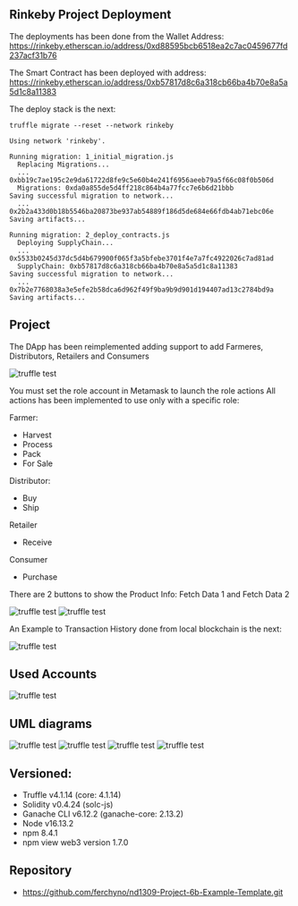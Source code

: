## Rinkeby Project Deployment
The deployments has been done from the Wallet Address:
	https://rinkeby.etherscan.io/address/0xd88595bcb6518ea2c7ac0459677fd237acf31b76

The Smart Contract has been deployed with address:
	https://rinkeby.etherscan.io/address/0xb57817d8c6a318cb66ba4b70e8a5a5d1c8a11383

The deploy stack is the next:

	truffle migrate --reset --network rinkeby

	Using network 'rinkeby'.

	Running migration: 1_initial_migration.js
	  Replacing Migrations...
	  ... 0xbb19c7ae195c2e9da61722d8fe9c5e60b4e241f6956aeeb79a5f66c08f0b506d
	  Migrations: 0xda0a855de5d4ff218c864b4a77fcc7e6b6d21bbb
	Saving successful migration to network...
	  ... 0x2b2a433d0b18b5546ba20873be937ab54889f186d5de684e66fdb4ab71ebc06e
	Saving artifacts...

	Running migration: 2_deploy_contracts.js
	  Deploying SupplyChain...
	  ... 0x5533b0245d37dc5d4b679900f065f3a5bfebe3701f4e7a7fc4922026c7ad81ad
	  SupplyChain: 0xb57817d8c6a318cb66ba4b70e8a5a5d1c8a11383
	Saving successful migration to network...
	  ... 0x7b2e7768038a3e5efe2b58dca6d962f49f9ba9b9d901d194407ad13c2784bd9a
	Saving artifacts...


## Project
The DApp has been reimplemented adding support to add Farmeres, Distributors, Retailers and Consumers

![truffle test](screenshots/roles.png)

You must set the role account in Metamask to launch the role actions
All actions has been implemented to use only with a specific role:

Farmer:
* Harvest
* Process
* Pack
* For Sale

Distributor:
* Buy
* Ship

Retailer
* Receive

Consumer
* Purchase

There are 2 buttons to show the Product Info: Fetch Data 1 and Fetch Data 2

![truffle test](screenshots/search_product_data1.png)
![truffle test](screenshots/search_product_data2.png)

An Example to Transaction History done from local blockchain is the next:

![truffle test](screenshots/transactions.png)


## Used Accounts
![truffle test](screenshots/accounts.png)


## UML diagrams 
![truffle test](screenshots/UdacityProyectCoffeeActivity.png)
![truffle test](screenshots/UdacityProyectCoffeeSecuence.png)
![truffle test](screenshots/UdacityProyectCoffeeState.png)
![truffle test](screenshots/UdacityProyectCoffeeDataModel.png)


## Versioned:

* Truffle v4.1.14 (core: 4.1.14)
* Solidity v0.4.24 (solc-js)
* Ganache CLI v6.12.2 (ganache-core: 2.13.2)
* Node v16.13.2
* npm 8.4.1
* npm view web3 version 1.7.0

## Repository
* https://github.com/ferchyno/nd1309-Project-6b-Example-Template.git